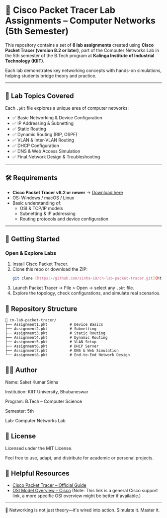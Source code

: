# 📘 Cisco Packet Tracer Lab Assignments – Computer Networks (5th Semester)

This repository contains a set of **8 lab assignments** created using **Cisco Packet Tracer (version 8.2 or later)**, part of the Computer Networks Lab in the 5th semester of the B.Tech program at **Kalinga Institute of Industrial Technology (KIIT)**.

Each lab demonstrates key networking concepts with hands-on simulations, helping students bridge theory and practice.

---

## 🧪 Lab Topics Covered

Each `.pkt` file explores a unique area of computer networks:

- ✅ Basic Networking & Device Configuration  
- ✅ IP Addressing & Subnetting  
- ✅ Static Routing  
- ✅ Dynamic Routing (RIP, OSPF)  
- ✅ VLAN & Inter-VLAN Routing  
- ✅ DHCP Configuration  
- ✅ DNS & Web Access Simulation  
- ✅ Final Network Design & Troubleshooting  

---

## 🛠️ Requirements

- **Cisco Packet Tracer v8.2 or newer** → [Download here](https://www.netacad.com/courses/packet-tracer)
- OS: Windows / macOS / Linux
- Basic understanding of:
  - OSI & TCP/IP models
  - Subnetting & IP addressing
  - Routing protocols and device configuration

---

## 🚀 Getting Started

### Open & Explore Labs

1. Install Cisco Packet Tracer.
2. Clone this repo or download the ZIP:
   ```bash
   git clone [https://github.com/sinha-19/cn-lab-packet-tracer.git](https://github.com/sinha-19/cn-lab-packet-tracer.git)
   ```
3. Launch Packet Tracer → File > Open → select any `.pkt` file.
4. Explore the topology, check configurations, and simulate real scenarios.

## 📂 Repository Structure

```
📁 cn-lab-packet-tracer/
├── Assignment1.pkt          # Device Basics
├── Assignment2.pkt          # Subnetting
├── Assignment3.pkt          # Static Routing
├── Assignment4.pkt          # Dynamic Routing
├── Assignment5.pkt          # VLAN Setup
├── Assignment6.pkt          # DHCP Server
├── Assignment7.pkt          # DNS & Web Simulation
└── Assignment8.pkt          # End-to-End Network Design
```

## 👨‍💻 Author

Name: Saket Kumar Sinha

Institution: KIIT University, Bhubaneswar

Program: B.Tech – Computer Science

Semester: 5th

Lab: Computer Networks Lab

## 📜 License

Licensed under the MIT License.

Feel free to use, adapt, and distribute for academic or personal projects.

## 📎 Helpful Resources

- [Cisco Packet Tracer – Official Guide](https://www.netacad.com/courses/packet-tracer)
- [OSI Model Overview – Cisco](https://www.google.com/search?q=https://www.cisco.com/c/en/us/support/docs/ip/routing-information-protocol-rip/16448-rip-ospf-eigrp-igrp.html) (Note: This link is a general Cisco support link, a more specific OSI overview might be better if available.)

---

📡 Networking is not just theory—it's wired into action. Simulate it. Master it.
